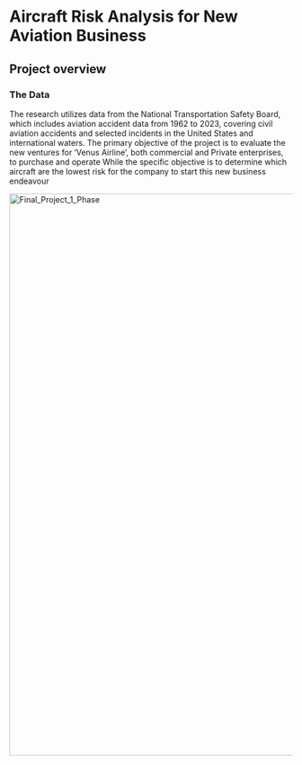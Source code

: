 # Aircraft Risk Analysis for New Aviation Business
## Project overview
### The Data
The research utilizes data from the National Transportation Safety Board, which includes aviation accident data from 1962 to 2023, covering civil aviation accidents and selected incidents in the United States and international waters.
The primary objective of the project is to evaluate the new ventures for ‘Venus Airline’, both commercial and Private enterprises, to purchase and  operate 
While the specific objective is to determine which aircraft are the lowest risk for the company to start this new business endeavour


<img width="1249" height="999" alt="Final_Project_1_Phase" src="https://github.com/user-attachments/assets/4cfd5b95-33b2-4979-a9ad-a75330fc372f" />
